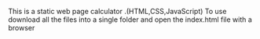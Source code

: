 This is a static web page calculator .(HTML,CSS,JavaScript)
To use download all the files into a single folder and open the index.html file with a browser
